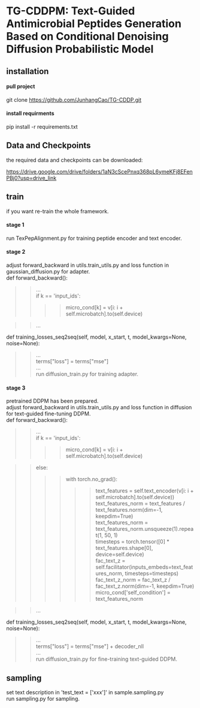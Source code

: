 # TG-CDDPM: Text-Guided Antimicrobial Peptides Generation Based on Conditional Denoising Diffusion Probabilistic Model



## installation

#### pull project

git clone https://github.com/JunhangCao/TG-CDDP.git

#### install requirments

pip install -r requirements.txt



## Data and Checkpoints

the required data and checkpoints can be downloaded: 

https://drive.google.com/drive/folders/1aN3cScePnxq368pL6ymeKFj8EFenPBj0?usp=drive_link

## train
if you want re-train the whole framework. <br/>

#### stage 1
run TexPepAlignment.py for training peptide encoder and text encoder.

#### stage 2
adjust forward_backward in utils.train_utils.py and loss function in gaussian_diffusion.py for adapter.  
def forward_backward():  
>>...  
>>if k == 'input_ids':  
>>>>micro_cond[k] = v[i: i + self.microbatch].to(self.device)
  
>>...  

def training_losses_seq2seq(self, model, x_start, t, model_kwargs=None, noise=None):  
>>...  
>>terms["loss"] = terms["mse"]  
>>...  
run diffusion_train.py for training adapter.  

#### stage 3
pretrained DDPM has been prepared.  
adjust forward_backward in utils.train_utils.py and loss function in diffusion for text-guided fine-tuning DDPM.  
def forward_backward():  
>>...  
>>if k == 'input_ids':  
>>>>micro_cond[k] = v[i: i + self.microbatch].to(self.device)
  
>>else:  
>>>>with torch.no_grad():  
>>>>>>text_features = self.text_encoder(v[i: i + self.microbatch].to(self.device))  
>>>>>>text_features_norm = text_features / text_features.norm(dim=-1, keepdim=True)  
>>>>>>text_features_norm = text_features_norm.unsqueeze(1).repeat(1, 50, 1)  
>>>>>>timesteps = torch.tensor([0] * text_features.shape[0], device=self.device)  
>>>>>>fac_text_z = self.facilitator(inputs_embeds=text_features_norm, timesteps=timesteps)  
>>>>>>fac_text_z_norm = fac_text_z / fac_text_z.norm(dim=-1, keepdim=True)  
>>>>>>micro_cond['self_condition'] = text_features_norm
  
>>...  
  
def training_losses_seq2seq(self, model, x_start, t, model_kwargs=None, noise=None):  
>>...  
>>terms["loss"] = terms["mse"] + decoder_nll  
>>...  
run diffusion_train.py for fine-training text-guided DDPM.

## sampling
set text description in 'test_text = ['xxx']' in sample.sampling.py  
run sampling.py for sampling.
